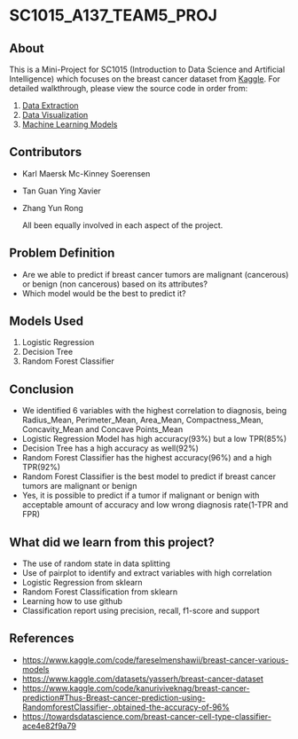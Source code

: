 # SC1015_A137_TEAM5_PROJ

## About

This is a Mini-Project for SC1015 (Introduction to Data Science and Artificial Intelligence) which focuses on the breast cancer dataset from [Kaggle](https://www.kaggle.com/datasets/yasserh/breast-cancer-dataset). For detailed walkthrough, please view the source code in order from:

1. [Data Extraction](https://github.com/zyunrong/SC1015_A137_TEAM5_PROJ/blob/main/Data%20Extraction.ipynb)
2. [Data Visualization](https://github.com/zyunrong/SC1015_A137_TEAM5_PROJ/blob/main/Data%20Visualization.ipynb)
3. [Machine Learning Models](https://github.com/zyunrong/SC1015_A137_TEAM5_PROJ/blob/main/Machine%20Learning%20Models.ipynb)

## Contributors

- Karl Maersk Mc-Kinney Soerensen 
- Tan Guan Ying Xavier
- Zhang Yun Rong

  All been equally involved in each aspect of the project.

## Problem Definition

- Are we able to predict if breast cancer tumors are malignant (cancerous) or benign (non cancerous) based on its attributes?
- Which model would be the best to predict it?

## Models Used

1. Logistic Regression
2. Decision Tree
3. Random Forest Classifier

## Conclusion

- We identified 6 variables with the highest correlation to diagnosis, being Radius_Mean, Perimeter_Mean, Area_Mean, Compactness_Mean, Concavity_Mean and Concave Points_Mean
- Logistic Regression Model has high accuracy(93%) but a low TPR(85%)
- Decision Tree has a high accuracy as well(92%)
- Random Forest Classifier has the highest accuracy(96%) and a high TPR(92%)
- Random Forest Classifier is the best model to predict if breast cancer tumors are malignant or benign
- Yes, it is possible to predict if a tumor if malignant or benign with acceptable amount of accuracy and low wrong diagnosis rate(1-TPR and FPR)

## What did we learn from this project?
- The use of random state in data splitting
- Use of pairplot to identify and extract variables with high correlation
- Logistic Regression from sklearn
- Random Forest Classification from sklearn
- Learning how to use github
- Classification report using precision, recall, f1-score and support

## References

- <https://www.kaggle.com/code/fareselmenshawii/breast-cancer-various-models>
- <https://www.kaggle.com/datasets/yasserh/breast-cancer-dataset>
- <https://www.kaggle.com/code/kanuriviveknag/breast-cancer-prediction#Thus-Breast-cancer-prediction-using-RandomforestClassifier-,obtained-the-accuracy-of-96%>
- <https://towardsdatascience.com/breast-cancer-cell-type-classifier-ace4e82f9a79>
